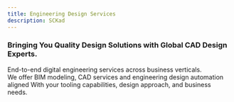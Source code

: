 ```yaml
---
title: Engineering Design Services 
description: SCKad
---
```


<h3>Bringing You Quality Design Solutions with Global CAD Design Experts.</h3>

End-to-end digital engineering services across business verticals.<br>
We offer BIM modeling, CAD services and engineering design automation aligned With
your tooling capabilities, design approach, and business needs.



